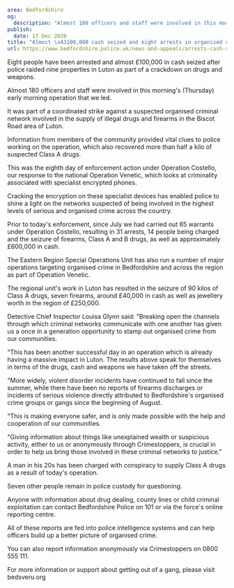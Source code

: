 ```yaml
area: Bedfordshire
og:
  description: "Almost 180 officers and staff were involved in this morning\u2019s (Thursday) early morning operation led by Bedfordshire Police."
publish:
  date: 17 Dec 2020
title: "Almost \xA3100,000 cash seized and eight arrests in organised crime crackdown"
url: https://www.bedfordshire.police.uk/news-and-appeals/arrests-cash-seized-dec20
```

Eight people have been arrested and almost £100,000 in cash seized after police raided nine properties in Luton as part of a crackdown on drugs and weapons.

Almost 180 officers and staff were involved in this morning's (Thursday) early morning operation that we led.

It was part of a coordinated strike against a suspected organised criminal network involved in the supply of illegal drugs and firearms in the Biscot Road area of Luton.

Information from members of the community provided vital clues to police working on the operation, which also recovered more than half a kilo of suspected Class A drugs.

This was the eighth day of enforcement action under Operation Costello, our response to the national Operation Venetic, which looks at criminality associated with specialist encrypted phones.

Cracking the encryption on these specialist devices has enabled police to shine a light on the networks suspected of being involved in the highest levels of serious and organised crime across the country.

Prior to today's enforcement, since July we had carried out 65 warrants under Operation Costello, resulting in 31 arrests, 14 people being charged and the seizure of firearms, Class A and B drugs, as well as approximately £600,000 in cash.

The Eastern Region Special Operations Unit has also run a number of major operations targeting organised crime in Bedfordshire and across the region as part of Operation Venetic.

The regional unit's work in Luton has resulted in the seizure of 90 kilos of Class A drugs, seven firearms, around £40,000 in cash as well as jewellery worth in the region of £250,000.

Detective Chief Inspector Louisa Glynn said: "Breaking open the channels through which criminal networks communicate with one another has given us a once in a generation opportunity to stamp out organised crime from our communities.

"This has been another successful day in an operation which is already having a massive impact in Luton. The results above speak for themselves in terms of the drugs, cash and weapons we have taken off the streets.

"More widely, violent disorder incidents have continued to fall since the summer, while there have been no reports of firearms discharges or incidents of serious violence directly attributed to Bedfordshire's organised crime groups or gangs since the beginning of August.

"This is making everyone safer, and is only made possible with the help and cooperation of our communities.

"Giving information about things like unexplained wealth or suspicious activity, either to us or anonymously through Crimestoppers, is crucial in order to help us bring those involved in these criminal networks to justice."

A man in his 20s has been charged with conspiracy to supply Class A drugs as a result of today's operation.

Seven other people remain in police custody for questioning.

Anyone with information about drug dealing, county lines or child criminal exploitation can contact Bedfordshire Police on 101 or via the force's online reporting centre.

All of these reports are fed into police intelligence systems and can help officers build up a better picture of organised crime.

You can also report information anonymously via Crimestoppers on 0800 555 111.

For more information or support about getting out of a gang, please visit bedsveru.org
